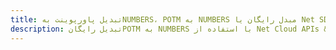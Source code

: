 ---title: تبدیل پاورپوینت بهNUMBERS، POTM به NUMBERS مبدل رایگان یا Net SDKdescription: تبدیل رایگانPOTM به NUMBERS با استفاده از Net Cloud APIs & SDK. همچنین اسناد Microsoft PowerPoint را در Cloud ایجاد، ویرایش و رندر کنید.---